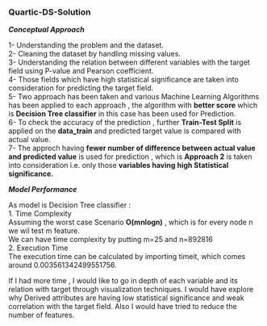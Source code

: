 ### <centre>Quartic-DS-Solution</centre> 

 __***Conceptual Approach***__ <br>

1- Understanding the problem and the dataset. <br>
2- Cleaning the dataset by handling missing values. <br>
3- Understanding the relation between different variables with the target field  using P-value and Pearson coefficient. <br>
4- Those fields which have high statistical significance are taken into consideration for predicting the target field. <br>
5- Two approach has been taken and various Machine Learning Algorithms has been applied to each approach , the algorithm with **better        score** which is **Decision Tree classifier** in this case has been used for Prediction. <br>
6- To check the accuracy of the prediction , further **Train-Test Split** is applied on the **data_train** and predicted target value is      compared with actual value.  <br>
7- The approch having **fewer number of difference between actual value and predicted value** is used for prediction , which is **Approach    2**  is taken into consideration i.e. only those **variables having high Statistical significance.** <br> 

__***Model Performance***__ <br>

As model is Decision Tree classifier :<br>
       1. Time Complexity <br>
          Assuming the worst case Scenario **O(mnlogn)** , which is for every node n we wil test m feature.<br>
          We can have time complexity by putting m=25 and n=892816 <br>
       2. Execution Time <br>
          The execution time can be calculated by importing timeit, which comes around 0.003561342499551756.<br>
         
If I had more time , I would like to go in depth of each variable and its relation with target through visualization techniques. I would have explore why Derived attributes are having low statistical significance and weak correlation with the target field. Also I would have tried to reduce the number of features. 
         
          
